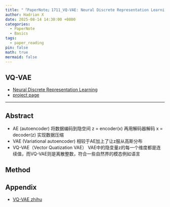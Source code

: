 ```yaml
---
title: "「PaperNote」1711_VQ-VAE: Neural Discrete Representation Learning"
author: Hadrian X
date: 2025-08-14 14:30:00 +0800
categories:
  - PaperNote
  - Basics
tags:
  - paper_reading
pin: false
math: true
mermaid: false
---
```

## VQ-VAE
- [Neural Discrete Representation Learning](https://arxiv.org/pdf/1711.00937)
- [project page](https://arxiv.org/pdf/1711.00937)

-----

## Abstract
- AE (autoencoder) 将数据编码到隐空间 z = encoder(x) 再用解码器解码 x = decoder(z) 实现数据压缩
- VAE (Variational autoencoder) 相较于AE加上了让z服从高斯分布
- VQ-VAE（Vector Quatization VAE） VAE中的隐变量z的每一个维度都是连续值，而VQ-VAE则是离散整数，符合一些自然界的模态例如语言

## Method


## Appendix
- [VQ-VAE zhihu](https://zhuanlan.zhihu.com/p/91434658)